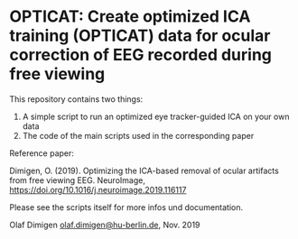 # OPTICAT: Create optimized ICA training (OPTICAT) data for ocular correction of EEG recorded during free viewing

This repository contains two things:

1. A simple script to run an optimized eye tracker-guided ICA on your own data
2. The code of the main scripts used in the corresponding paper

Reference paper: 

Dimigen, O. (2019). Optimizing the ICA-based removal of ocular artifacts
from free viewing EEG. NeuroImage, https://doi.org/10.1016/j.neuroimage.2019.116117 


Please see the scripts itself for more infos und documentation.

Olaf Dimigen
olaf.dimigen@hu-berlin.de, Nov. 2019